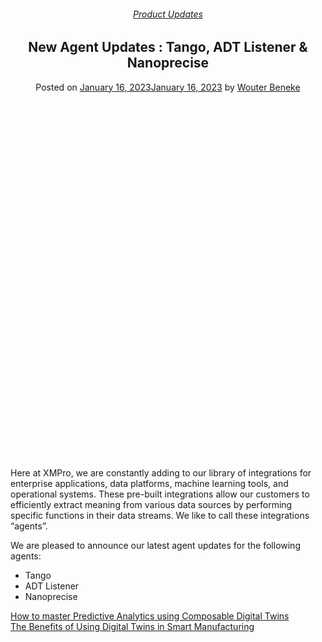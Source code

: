 <div class="large-9 col">
<article class="post-12258 post type-post status-publish format-standard has-post-thumbnail hentry category-product-updates tag-agent-updates" id="post-12258">
<div class="article-inner">
<header class="entry-header">
<div class="entry-header-text entry-header-text-top text-center">
<h6 class="entry-category is-xsmall"><a href="https://xmpro.com/category/news/product-updates/" rel="category tag">Product Updates</a></h6><h1 class="entry-title">New Agent Updates : Tango, ADT Listener &amp; Nanoprecise</h1><div class="entry-divider is-divider small"></div>
<div class="entry-meta uppercase is-xsmall">
<span class="posted-on">Posted on <a href="https://xmpro.com/new-agent-updates-tango-adt-listener-nanoprecise/" rel="bookmark"><time class="entry-date published" datetime="2023-01-16T23:11:38+00:00">January 16, 2023</time><time class="updated" datetime="2023-01-16T23:21:21+00:00">January 16, 2023</time></a></span> <span class="byline">by <span class="meta-author vcard"><a class="url fn n" href="https://xmpro.com/author/wbeneke/">Wouter Beneke</a></span></span> </div>
</div>
</header>
<div class="entry-content single-page">
<div class="banner has-hover" id="banner-2040309256">
<div class="banner-inner fill">
<div class="banner-bg fill">
<div class="bg fill bg-fill"></div>
</div>
<div class="banner-layers container">
<div class="fill banner-link"></div>
<div class="text-box banner-layer x50 md-x50 lg-x50 y50 md-y50 lg-y50 res-text" id="text-box-606058931">
<div class="text-box-content text dark">
<div class="text-inner text-center">
</div>
</div>
<style>
#text-box-606058931 {
  width: 60%;
}
#text-box-606058931 .text-box-content {
  font-size: 100%;
}
</style>
</div>
</div>
</div>
<style>
#banner-2040309256 {
  padding-top: 326px;
}
#banner-2040309256 .bg.bg-loaded {
  background-image: url(https://xmpro.com/wp-content/uploads/2023/01/New-Agent-Updates.jpg);
}
#banner-2040309256 .bg {
  background-position: 48% 44%;
}
@media (min-width:550px) {
  #banner-2040309256 {
    padding-top: 500px;
  }
}
</style>
</div>
<div class="gap-element clearfix" id="gap-11330869" style="display:block; height:auto;">
<style>
#gap-11330869 {
  padding-top: 30px;
}
</style>
</div>
<p>Here at XMPro, we are constantly adding to our library of integrations for enterprise applications, data platforms, machine learning tools, and operational systems. These pre-built integrations allow our customers to efficiently extract meaning from various data sources by performing specific functions in their data streams. We like to call these integrations “agents”.</p>
<p>We are pleased to announce our latest agent updates for the following agents:</p>
<ul>
<li>Tango</li>
<li>ADT Listener</li>
<li>Nanoprecise</li>
</ul>
<div class="blog-share text-center"><div class="is-divider medium"></div><div class="social-icons share-icons share-row relative"><a aria-label="Share on WhatsApp" class="icon button circle is-outline tooltip whatsapp show-for-medium" data-action="share/whatsapp/share" href="whatsapp://send?text=New%20Agent%20Updates%20%3A%20Tango%2C%20ADT%20Listener%20%26%23038%3B%20Nanoprecise - https://xmpro.com/new-agent-updates-tango-adt-listener-nanoprecise/" title="Share on WhatsApp"><i class="icon-whatsapp"></i></a><a aria-label="Share on Facebook" class="icon button circle is-outline tooltip facebook" data-label="Facebook" href="https://www.facebook.com/sharer.php?u=https://xmpro.com/new-agent-updates-tango-adt-listener-nanoprecise/" onclick="window.open(this.href,this.title,'width=500,height=500,top=300px,left=300px'); return false;" rel="noopener nofollow" target="_blank" title="Share on Facebook"><i class="icon-facebook"></i></a><a aria-label="Share on Twitter" class="icon button circle is-outline tooltip twitter" href="https://twitter.com/share?url=https://xmpro.com/new-agent-updates-tango-adt-listener-nanoprecise/" onclick="window.open(this.href,this.title,'width=500,height=500,top=300px,left=300px'); return false;" rel="noopener nofollow" target="_blank" title="Share on Twitter"><i class="icon-twitter"></i></a><a aria-label="Email to a Friend" class="icon button circle is-outline tooltip email" href="/cdn-cgi/l/email-protection#8ab5f9ffe8e0efe9feb7c4effdafb8bacbedefe4feafb8badffaeeebfeeff9afb8baafb9cbafb8badeebe4ede5afb8c9afb8bacbcedeafb8bac6e3f9feefe4eff8afb8baafb8bcafb8b9bab9b2afb9c8afb8bac4ebe4e5faf8efe9e3f9eface8e5eef3b7c9e2efe9e1afb8bafee2e3f9afb8bae5fffeafb9cbafb8bae2fefefaf9afb9cbafb8ccafb8ccf2e7faf8e5a4e9e5e7afb8cce4effda7ebedefe4fea7fffaeeebfeeff9a7feebe4ede5a7ebeefea7e6e3f9feefe4eff8a7e4ebe4e5faf8efe9e3f9efafb8cc" rel="nofollow" title="Email to a Friend"><i class="icon-envelop"></i></a><a aria-label="Pin on Pinterest" class="icon button circle is-outline tooltip pinterest" href="https://pinterest.com/pin/create/button?url=https://xmpro.com/new-agent-updates-tango-adt-listener-nanoprecise/&amp;media=https://xmpro.com/wp-content/uploads/2023/01/New-Agent-Updates.jpg&amp;description=New%20Agent%20Updates%20%3A%20Tango%2C%20ADT%20Listener%20%26%23038%3B%20Nanoprecise" onclick="window.open(this.href,this.title,'width=500,height=500,top=300px,left=300px'); return false;" rel="noopener nofollow" target="_blank" title="Pin on Pinterest"><i class="icon-pinterest"></i></a><a aria-label="Share on LinkedIn" class="icon button circle is-outline tooltip linkedin" href="https://www.linkedin.com/shareArticle?mini=true&amp;url=https://xmpro.com/new-agent-updates-tango-adt-listener-nanoprecise/&amp;title=New%20Agent%20Updates%20%3A%20Tango%2C%20ADT%20Listener%20%26%23038%3B%20Nanoprecise" onclick="window.open(this.href,this.title,'width=500,height=500,top=300px,left=300px'); return false;" rel="noopener nofollow" target="_blank" title="Share on LinkedIn"><i class="icon-linkedin"></i></a></div></div></div>
<nav class="navigation-post" id="nav-below" role="navigation">
<div class="flex-row next-prev-nav bt bb">
<div class="flex-col flex-grow nav-prev text-left">
<div class="nav-previous"><a href="https://xmpro.com/how-to-master-predictive-analytics-using-composable-digital-twins/" rel="prev"><span class="hide-for-small"><i class="icon-angle-left"></i></span> How to master Predictive Analytics using Composable Digital Twins</a></div>
</div>
<div class="flex-col flex-grow nav-next text-right">
<div class="nav-next"><a href="https://xmpro.com/the-benefits-of-using-digital-twins-in-smart-manufacturing/" rel="next">The Benefits of Using Digital Twins in Smart Manufacturing <span class="hide-for-small"><i class="icon-angle-right"></i></span></a></div> </div>
</div>
</nav>
</div>
</article>
<div class="comments-area" id="comments">
</div>
</div>